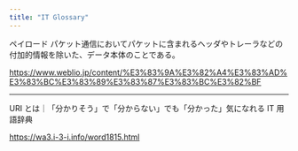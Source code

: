 ```yaml
---
title: "IT Glossary"
---
```


ペイロード
パケット通信においてパケットに含まれるヘッダやトレーラなどの付加的情報を除いた、データ本体のことである。

https://www.weblio.jp/content/%E3%83%9A%E3%82%A4%E3%83%AD%E3%83%BC%E3%83%89%E3%83%87%E3%83%BC%E3%82%BF

---

URI とは｜「分かりそう」で「分からない」でも「分かった」気になれる IT 用語辞典

https://wa3.i-3-i.info/word1815.html
